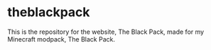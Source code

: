 # theblackpack

This is the repository for the website, The Black Pack, made for my Minecraft modpack, The Black Pack.
